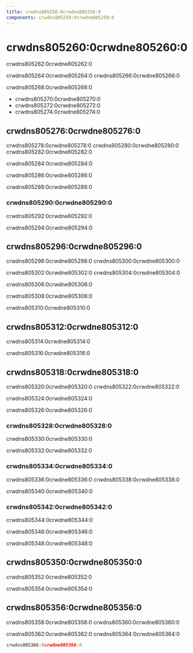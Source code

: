 ```yaml
---
title: crwdns805256:0crwdne805256:0
components: crwdns805258:0crwdne805258:0
---
```

# crwdns805260:0crwdne805260:0

<p class="description">crwdns805262:0crwdne805262:0</p>

crwdns805264:0crwdne805264:0 crwdns805266:0crwdne805266:0

crwdns805268:0crwdne805268:0

- crwdns805270:0crwdne805270:0
- crwdns805272:0crwdne805272:0
- crwdns805274:0crwdne805274:0

## crwdns805276:0crwdne805276:0

crwdns805278:0crwdne805278:0 crwdns805280:0crwdne805280:0 crwdns805282:0crwdne805282:0

crwdns805284:0crwdne805284:0

crwdns805286:0crwdne805286:0

crwdns805288:0crwdne805288:0

### crwdns805290:0crwdne805290:0

crwdns805292:0crwdne805292:0

crwdns805294:0crwdne805294:0

## crwdns805296:0crwdne805296:0

crwdns805298:0crwdne805298:0 crwdns805300:0crwdne805300:0

crwdns805302:0crwdne805302:0 crwdns805304:0crwdne805304:0

crwdns805306:0crwdne805306:0

crwdns805308:0crwdne805308:0

crwdns805310:0crwdne805310:0

## crwdns805312:0crwdne805312:0

crwdns805314:0crwdne805314:0

crwdns805316:0crwdne805316:0

## crwdns805318:0crwdne805318:0

crwdns805320:0crwdne805320:0 crwdns805322:0crwdne805322:0

crwdns805324:0crwdne805324:0

crwdns805326:0crwdne805326:0

### crwdns805328:0crwdne805328:0

crwdns805330:0crwdne805330:0

crwdns805332:0crwdne805332:0

### crwdns805334:0crwdne805334:0

crwdns805336:0crwdne805336:0 crwdns805338:0crwdne805338:0

crwdns805340:0crwdne805340:0

### crwdns805342:0crwdne805342:0

crwdns805344:0crwdne805344:0

crwdns805346:0crwdne805346:0

crwdns805348:0crwdne805348:0

## crwdns805350:0crwdne805350:0

crwdns805352:0crwdne805352:0

crwdns805354:0crwdne805354:0

## crwdns805356:0crwdne805356:0

crwdns805358:0crwdne805358:0 crwdns805360:0crwdne805360:0

crwdns805362:0crwdne805362:0 crwdns805364:0crwdne805364:0

```jsx
crwdns805366:0crwdne805366:0
```